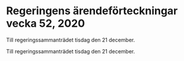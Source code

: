 # Regeringens ärendeförteckningar vecka 52, 2020

Till regeringssammanträdet tisdag den 21 december.

Till regeringssammanträdet tisdag den 21 december.
